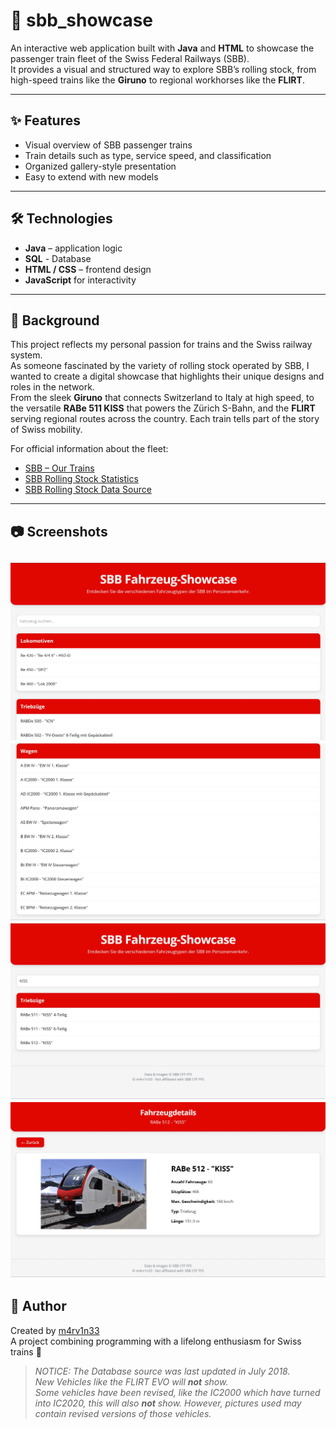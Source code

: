 # 🚆 sbb_showcase

An interactive web application built with **Java** and **HTML** to showcase the passenger train fleet of the Swiss Federal Railways (SBB).  
It provides a visual and structured way to explore SBB’s rolling stock, from high-speed trains like the **Giruno** to regional workhorses like the **FLIRT**.

---

## ✨ Features
- Visual overview of SBB passenger trains  
- Train details such as type, service speed, and classification  
- Organized gallery-style presentation  
- Easy to extend with new models  

---

## 🛠️ Technologies
- **Java** – application logic
- **SQL** - Database 
- **HTML / CSS** – frontend design  
- **JavaScript** for interactivity  

---

## 📖 Background
This project reflects my personal passion for trains and the Swiss railway system.  
As someone fascinated by the variety of rolling stock operated by SBB, I wanted to create a digital showcase that highlights their unique designs and roles in the network.  
From the sleek **Giruno** that connects Switzerland to Italy at high speed, to the versatile **RABe 511 KISS** that powers the Zürich S-Bahn, and the **FLIRT** serving regional routes across the country. Each train tells part of the story of Swiss mobility.

For official information about the fleet:  
- [SBB – Our Trains](https://www.sbb.ch/en/travel-information/services-on-train/our-trains.html)  
- [SBB Rolling Stock Statistics](https://reporting.sbb.ch/en/rolling-stock)
- [SBB Rolling Stock Data Source](https://data.sbb.ch/explore/dataset/rollmaterial-matching/information/)

---

## 📷 Screenshots
![Screenshot1](src/main/resources/static/images/ss1.jpg)
![Screenshot2](src/main/resources/static/images/ss2.jpg)
![Screenshot3](src/main/resources/static/images/ss3.jpg)
![Screenshot4](src/main/resources/static/images/ss4.jpg)
---

## 👤 Author
Created by [m4rv1n33](https://github.com/m4rv1n33)  
A project combining programming with a lifelong enthusiasm for Swiss trains 🚆




> *NOTICE: The Database source was last updated in July 2018.  
> New Vehicles like the FLIRT EVO will **not** show.  
> Some vehicles have been revised, like the IC2000 which have turned into IC2020, this will also **not** show.
> However, pictures used may contain revised versions of those vehicles.*
